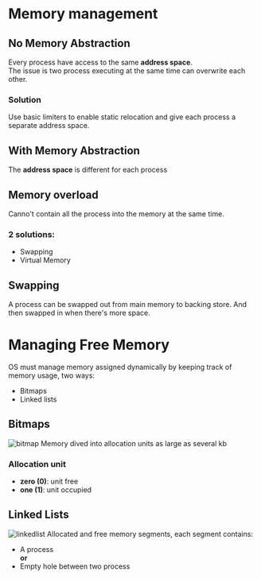 # Memory management

## No Memory Abstraction

Every process have access to the same **address space**.    
The issue is two process executing at the same time can overwrite each other.

### Solution
Use basic limiters to enable static relocation and give each process a separate address space.

## With Memory Abstraction

The **address space** is different for each process

## Memory overload

Canno't contain all the process into the memory at the same time.

### 2 solutions:
- Swapping
- Virtual Memory

## Swapping 
A process can be swapped out from main memory to backing store. And then swapped in when there's more space.

# Managing Free Memory
OS must manage memory assigned dynamically by keeping track of memory usage, two ways: 
- Bitmaps
- Linked lists

## Bitmaps
![bitmap](https://user-images.githubusercontent.com/19282069/118846713-4a57b300-b8cd-11eb-9f11-76327a04822c.png)
Memory dived into allocation units as large as several kb
### Allocation unit
- **zero (0)**: unit free
- **one (1)**: unit occupied

## Linked Lists
![linkedlist](https://user-images.githubusercontent.com/19282069/118846866-7115e980-b8cd-11eb-9a8f-0dad535e7a6e.png)
Allocated and free memory segments, each segment contains:
- A process     
**or**      
- Empty hole between two process

